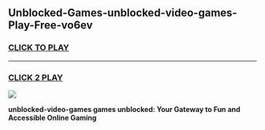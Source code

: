 
## Unblocked-Games-unblocked-video-games-Play-Free-vo6ev
<h3>
<a href="https://premium76.site?title=unblocked-video-games&ref=17A">CLICK TO PLAY</a></h3>
<hr>

<h3>
<a href="https://premium76.site?title=unblocked-video-games&ref=17A">CLICK 2 PLAY</a>
  
</h3>

<a href="https://premium76.site?title=unblocked-video-games&ref=17A"><img src="https://clearcache.store/games.png"></a>


**unblocked-video-games games unblocked: Your Gateway to Fun and Accessible Online Gaming**

